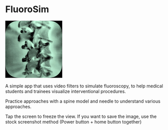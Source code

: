 # FluoroSim

![FluoroSim App](FluoroSim/Assets.xcassets/AppIcon.appiconset/icon_60pt@3x.png)

A simple app that uses video filters to simulate fluoroscopy, to help medical students and trainees visualize interventional procedures.

Practice approaches with a spine model and needle to understand various approaches.

Tap the screen to freeze the view. If you want to save the image, use the stock screenshot method (Power button + home button together)

